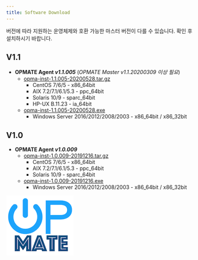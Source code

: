 ```yaml
---
title: Software Download
---
```


버전에 따라 지원하는 운영체제와 호환 가능한 마스터 버전이 다를 수 있습니다. 확인 후 설치하시기 바랍니다.

## V1.1

- **OPMATE Agent _v1.1.005_** (*OPMATE Master v1.1.20200309 이상 필요*)
  - [opma-inst-1.1.005-20200528.tar.gz](opma-inst-1.1.005-20200528.tar.gz)
    - CentOS 7/6/5 - x86_64bit
    - AIX 7.2/7.1/6.1/5.3 - ppc_64bit
    - Solaris 10/9 - sparc_64bit
    - HP-UX B.11.23 - ia_64bit
  - [opma-inst-1.1.005-20200528.exe](opma-inst-1.1.005-20200528.exe_)
    - Windows Server 2016/2012/2008/2003 - x86_64bit / x86_32bit

## V1.0

- **OPMATE Agent _v1.0.009_**
  - [opma-inst-1.0.009-20191216.tar.gz](opma-inst-1.0.009-20191216.tar.gz)
    - CentOS 7/6/5 - x86_64bit
    - AIX 7.2/7.1/6.1/5.3 - ppc_64bit
    - Solaris 10/9 - sparc_64bit
  - [opma-inst-1.0.009-20191216.exe](opma-inst-1.0.009-20191216.exe_)
    - Windows Server 2016/2012/2008/2003 - x86_64bit / x86_32bit

![Alt text](/img/poweron.png)
